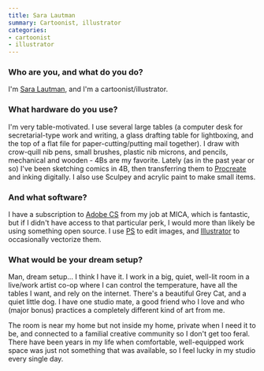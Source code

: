 ```yaml
---
title: Sara Lautman
summary: Cartoonist, illustrator
categories:
- cartoonist 
- illustrator
---
```


### Who are you, and what do you do?

I'm [Sara Lautman](https://slaut.tumblr.com/ "Sara's website."), and I'm a cartoonist/illustrator. 

### What hardware do you use?

I'm very table-motivated. I use several large tables (a computer desk for secretarial-type work and writing, a glass drafting table for lightboxing, and the top of a flat file for paper-cutting/putting mail together). I draw with crow-quill nib pens, small brushes, plastic nib microns, and pencils, mechanical and wooden - 4Bs are my favorite. Lately (as in the past year or so) I've been sketching comics in 4B, then transferring them to [Procreate][procreate-ios] and inking digitally. I also use Sculpey and acrylic paint to make small items.

### And what software?

I have a subscription to [Adobe CS][creative-suite] from my job at MICA, which is fantastic, but if I didn't have access to that particular perk, I would more than likely be using something open source. I use [PS][photoshop] to edit images, and [Illustrator][] to occasionally vectorize them. 

### What would be your dream setup?

Man, dream setup... I think I have it. I work in a big, quiet, well-lit room in a live/work artist co-op where I can control the temperature, have all the tables I want, and rely on the internet. There's a beautiful Grey Cat, and a quiet little dog. I have one studio mate, a good friend who I love and who (major bonus) practices a completely different kind of art from me. 

The room is near my home but not inside my home, private when I need it to be, and connected to a familial creative community so I don't get too feral. There have been years in my life when comfortable, well-equipped work space was just not something that was available, so I feel lucky in my studio every single day.

[creative-suite]: https://www.adobe.com/creativecloud.html "A collection of design tools."
[illustrator]: https://www.adobe.com/products/illustrator.html "A vector graphics editor."
[photoshop]: https://www.adobe.com/products/photoshop.html "A bitmap image editor."
[procreate-ios]: https://itunes.apple.com/us/app/procreate/id425073498 "A powerful illustration app."
